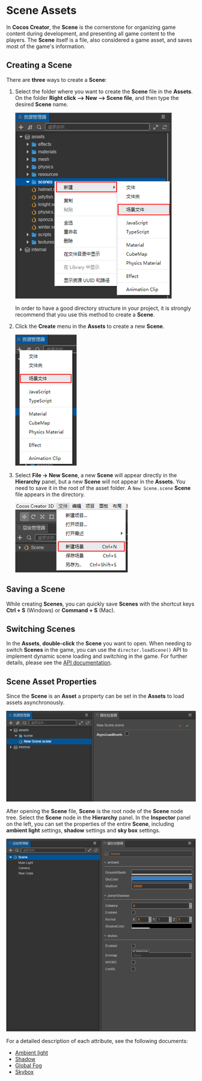 # Scene Assets

In __Cocos Creator__, the __Scene__ is the cornerstone for organizing game content during development, and presenting all game content to the players. The __Scene__ itself is a file, also considered a game asset, and saves most of the game's information.

## Creating a Scene

There are __three__ ways to create a __Scene__:

1. Select the folder where you want to create the __Scene__ file in the __Assets__. On the folder __Right click --> New --> Scene file__, and then type the desired __Scene__ name.

    ![](scene/new_scene_1.png)

    In order to have a good directory structure in your project, it is strongly recommend that you use this method to create a __Scene__.

2. Click the __Create__ menu in the __Assets__ to create a new __Scene__.

    ![](scene/new_scene_2.png)

3. Select __File -> New Scene__, a new __Scene__ will appear directly in the __Hierarchy__ panel, but a new __Scene__ will not appear in the __Assets__. You need to save it in the root of the asset folder. A `New Scene.scene` __Scene__ file appears in the directory.

    ![](scene/new_scene_3.png)

## Saving a Scene

While creating __Scenes__, you can quickly save __Scenes__ with the shortcut keys __Ctrl + S__ (Windows) or __Command + S__ (Mac).

## Switching Scenes

In the __Assets__, __double-click__ the __Scene__ you want to open. When needing to switch __Scenes__ in the game, you can use the `director.loadScene()` API to implement dynamic scene loading and switching in the game. For further details, please see the [API documentation](https://docs.cocos.com/creator/api/en/classes/core.director-2.html#loadscene).

## Scene Asset Properties

Since the __Scene__ is an __Asset__ a property can be set in the __Assets__ to load assets asynchronously.

![](scene/scene_set.png)

After opening the __Scene__ file, **Scene** is the root node of the __Scene__ node tree. Select the __Scene__ node in the __Hierarchy__ panel. In the __Inspector__ panel on the left, you can set the properties of the entire __Scene__, including **ambient light** settings, **shadow** settings and **sky box** settings.

![](scene/scene_node_set.png)

For a detailed description of each attribute, see the following documents:
- [Ambient light](../concepts/scene/ambient.md)
- [Shadow](../concepts/scene/shadow.md)
- [Global Fog](../concepts/scene/fog.md)
- [Skybox](../concepts/scene/skybox.md)
